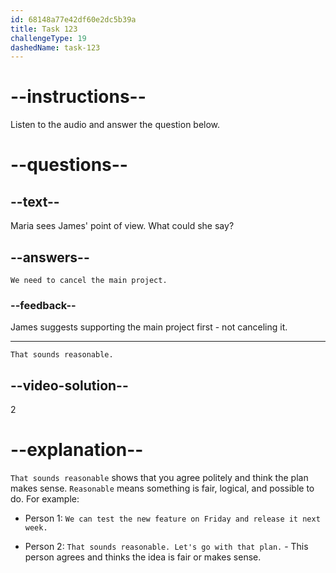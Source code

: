 ```yaml
---
id: 68148a77e42df60e2dc5b39a
title: Task 123
challengeType: 19
dashedName: task-123
---
```


<!-- (Audio) James: How about we allocate half of our server capacity to the main project since it's crucial for our yearly goals? We could give the other half to support both of our smaller initiatives. -->

<!-- SPEAKING -->

# --instructions--

Listen to the audio and answer the question below.

# --questions--

## --text--

Maria sees James' point of view. What could she say?

## --answers--

`We need to cancel the main project.`

### --feedback--

James suggests supporting the main project first - not canceling it.

---

`That sounds reasonable.`

## --video-solution--

2

# --explanation--

`That sounds reasonable` shows that you agree politely and think the plan makes sense. `Reasonable` means something is fair, logical, and possible to do. For example:

- Person 1: `We can test the new feature on Friday and release it next week.`

- Person 2: `That sounds reasonable. Let's go with that plan.` - This person agrees and thinks the idea is fair or makes sense.
